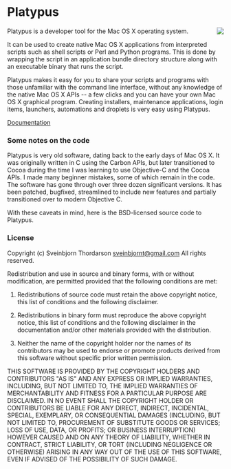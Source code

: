 # Platypus

<img align="right" src="https://raw.githubusercontent.com/sveinbjornt/Platypus/master/Documentation/images/platypus.png" style="float: right; margin-left: 30px;">

Platypus is a developer tool for the Mac OS X operating system. 

It can be used to create native Mac OS X applications from interpreted 
scripts such as shell scripts or Perl and Python programs. This is done 
by wrapping the script in an application bundle directory structure 
along with an executable binary that runs the script.

Platypus makes it easy for you to share your scripts and programs 
with those unfamiliar with the command line interface, without any 
knowledge of the native Mac OS X APIs -- a few clicks and you can have 
your own Mac OS X graphical program. Creating installers, maintenance 
applications, login items, launchers, automations and droplets is 
very easy using Platypus.

[Documentation](https://github.com/sveinbjornt/Platypus/blob/master/Documentation/Documentation.html)


### Some notes on the code

Platypus is very old software, dating back to the early days 
of Mac OS X.  It was originally written in C using the 
Carbon APIs, but later transitioned to Cocoa during the 
time I was learning to use Objective-C and the Cocoa 
APIs. I made many beginner mistakes, some of which 
remain in the code.  The software has gone through over 
three dozen significant versions. It has been patched,
bugfixed, streamlined to include new features and 
partially transitioned over to modern Objective C.

With these caveats in mind, here is the BSD-licensed 
source code to Platypus.


### License 

Copyright (c) Sveinbjorn Thordarson <sveinbjornt@gmail.com>
All rights reserved.

Redistribution and use in source and binary forms, with or without modification,
are permitted provided that the following conditions are met:

1. Redistributions of source code must retain the above copyright notice, this
list of conditions and the following disclaimer.

2. Redistributions in binary form must reproduce the above copyright notice, this
list of conditions and the following disclaimer in the documentation and/or other
materials provided with the distribution.

3. Neither the name of the copyright holder nor the names of its contributors may
be used to endorse or promote products derived from this software without specific
prior written permission.

THIS SOFTWARE IS PROVIDED BY THE COPYRIGHT HOLDERS AND CONTRIBUTORS "AS IS" AND
ANY EXPRESS OR IMPLIED WARRANTIES, INCLUDING, BUT NOT LIMITED TO, THE IMPLIED
WARRANTIES OF MERCHANTABILITY AND FITNESS FOR A PARTICULAR PURPOSE ARE DISCLAIMED.
IN NO EVENT SHALL THE COPYRIGHT HOLDER OR CONTRIBUTORS BE LIABLE FOR ANY DIRECT,
INDIRECT, INCIDENTAL, SPECIAL, EXEMPLARY, OR CONSEQUENTIAL DAMAGES (INCLUDING, BUT
NOT LIMITED TO, PROCUREMENT OF SUBSTITUTE GOODS OR SERVICES; LOSS OF USE, DATA, OR
PROFITS; OR BUSINESS INTERRUPTION) HOWEVER CAUSED AND ON ANY THEORY OF LIABILITY,
WHETHER IN CONTRACT, STRICT LIABILITY, OR TORT (INCLUDING NEGLIGENCE OR OTHERWISE)
ARISING IN ANY WAY OUT OF THE USE OF THIS SOFTWARE, EVEN IF ADVISED OF THE
POSSIBILITY OF SUCH DAMAGE.
